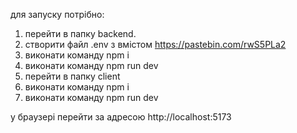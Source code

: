 для запуску потрібно:
1. перейти в папку backend.
2. створити файл .env з вмістом https://pastebin.com/rwS5PLa2
3. виконати команду npm i
4. виконати команду npm run dev
5. перейти в папку client
6. виконати команду npm i
7. виконати команду npm run dev

у браузері перейти за адресою http://localhost:5173
